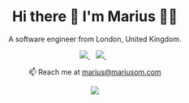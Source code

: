<h1 align='center'>
  Hi there 👋 I'm Marius 🧑‍💻
</h1>

<p align='center'>
  A software engineer from London, United Kingdom.
</p>

<p align='center'>
  
  <a href="https://www.linkedin.com/in/mariusom/">
    <img src="https://img.shields.io/badge/linkedin-%230077B5.svg?&style=for-the-badge&logo=linkedin&logoColor=white" />
  </a>&nbsp;&nbsp;
  <a href="https://twitter.com/mariusomdev">
    <img src="https://img.shields.io/badge/twitter-%2300ACEE.svg?&style=for-the-badge&logo=twitter&logoColor=white" />        
  </a>&nbsp;&nbsp;
  
</p>

<p align='center'>
  📫 Reach me at <a href='mailto:marius@mariusom.com'>marius@mariusom.com</a>
</p>

<p align='center'>
  <a href="#"><img src="https://badges.pufler.dev/visits/mariusom/mariusom"></a>
</p>

<!--
**mariusom/mariusom** is a ✨ _special_ ✨ repository because its `README.md` (this file) appears on your GitHub profile.

Here are some ideas to get you started:

- 🔭 I’m currently working on ...
- 🌱 I’m currently learning ...
- 👯 I’m looking to collaborate on ...
- 🤔 I’m looking for help with ...
- 💬 Ask me about ...
- 📫 How to reach me: ...
- 😄 Pronouns: ...
- ⚡ Fun fact: ...
-->
